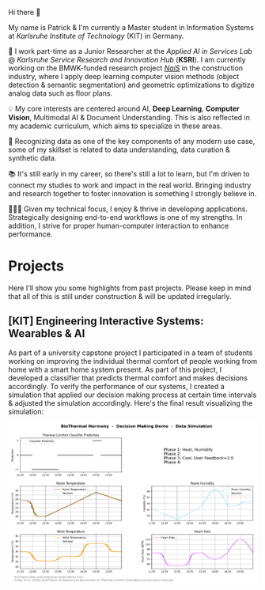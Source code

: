 Hi there 👋

My name is Patrick & I'm currently a Master student in Information Systems at *Karlsruhe Institute of Technology* (KIT) in Germany.

💼 I work part-time as a Junior Researcher at the *Applied AI in Services Lab* @ *Karlsruhe Service Research and Innovation Hub* (**KSRI**). I am currently working on the BMWK-funded research project *[NaiS](https://nais.tech/)* in the construction industry, where I apply deep learning computer vision methods (object detection & semantic segmentation) and geometric optimizations to digitize analog data such as floor plans.

💡 My core interests are centered around AI, **Deep Learning**, **Computer Vision**, Multimodal AI & Document Understanding. This is also reflected in my academic curriculum, which aims to specialize in these areas.

💾 Recognizing data as one of the key components of any modern use case, some of my skillset is related to data understanding, data curation & synthetic data.

📚 It's still early in my career, so there's still a lot to learn, but I'm driven to connect my studies to work and impact in the real world. Bringing industry and research together to foster innovation is something I strongly believe in.

🧑🏽‍💻 Given my technical focus, I enjoy & thrive in developing applications. Strategically designing end-to-end workflows is one of my strengths. In addition, I strive for proper human-computer interaction to enhance performance.

# Projects

Here I'll show you some highlights from past projects. Please keep in mind that all of this is still under construction & will be updated irregularly.

## [KIT] Engineering Interactive Systems: Wearables & AI

As part of a university capstone project I participated in a team of students working on improving the individual thermal comfort of people working from home with a smart home system present. As part of this project, I developed a classifier that predicts thermal comfort and makes decisions accordingly. To verify the performance of our systems, I created a simulation that applied our decision making process at certain time intervals & adjusted the simulation accordingly. Here's the final result visualizing the simulation:

![A 4-phase simulation including sensor data of body temperature, room relative humidity, room temperature & heart rate. The classification & decision making are documented as a result of applying the developed algorithm](res/KIT_EIS_Thermal_Comfort_Simulation.png)

<!--
**biggeR-data/biggeR-data** is a ✨ _special_ ✨ repository because its `README.md` (this file) appears on your GitHub profile.

Here are some ideas to get you started:

- 🔭 I’m currently working on ...
- 🌱 I’m currently learning ...
- 👯 I’m looking to collaborate on ...
- 🤔 I’m looking for help with ...
- 💬 Ask me about ...
- 📫 How to reach me: ...
- 😄 Pronouns: ...
- ⚡ Fun fact: ...
-->
